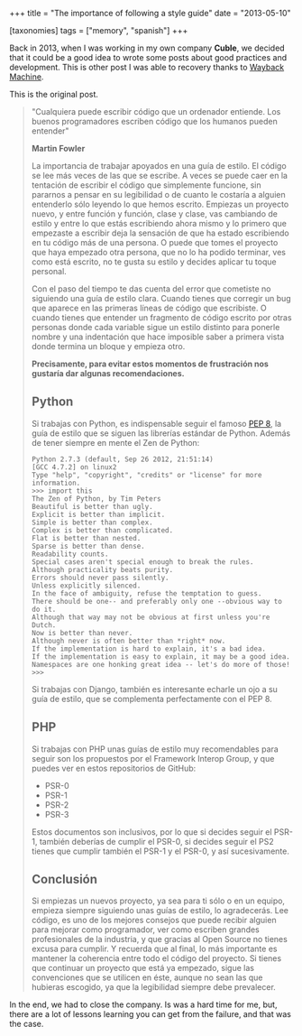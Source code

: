 +++
title = "The importance of following a style guide"
date = "2013-05-10"

[taxonomies]
tags = ["memory", "spanish"]
+++

Back in 2013, when I was working in my own company **Cuble**, we decided that it could
be a good idea to wrote some posts about good practices and development. This is other
post I was able to recovery thanks to [Wayback Machine](https://web.archive.org/).

This is the original post.

> "Cualquiera puede escribir código que un ordenador entiende. Los buenos programadores escriben código que los humanos pueden entender"
>
> **Martin Fowler**
>
> La importancia de trabajar apoyados en una guía de estilo. El código se lee más veces de las que se escribe. A veces se puede caer en la tentación de escribir el código que simplemente funcione, sin pararnos a pensar en su legibilidad o de cuanto le costaría a alguien entenderlo sólo leyendo lo que hemos escrito. Empiezas un proyecto nuevo,  y entre función y función, clase y clase, vas cambiando de estilo y entre lo que estás escribiendo ahora mismo y lo primero que empezaste a escribir deja la sensación de que ha estado escribiendo en tu código más de una persona. O puede que tomes el proyecto que haya empezado otra persona, que no lo ha podido terminar, ves como está escrito, no te gusta su estilo y decides aplicar tu toque personal.
>
> Con el paso del tiempo te das cuenta del error que cometiste no siguiendo una guía de estilo clara. Cuando tienes que corregir un bug que aparece en las primeras líneas de código que escribiste. O cuando tienes que entender un fragmento de código escrito por otras personas donde cada variable sigue un estilo distinto para ponerle nombre y una indentación que hace imposible saber a primera vista donde termina un bloque y empieza otro.
>
> **Precisamente, para evitar estos momentos de frustración nos gustaría dar algunas recomendaciones.**
>
> ## Python
>
> Si trabajas con Python, es indispensable seguir el famoso [PEP 8](http://www.python.org/dev/peps/pep-0008/), la guía de estilo que se siguen las librerías estándar de Python. Además de tener siempre en mente el Zen de Python:
>
> ```
> Python 2.7.3 (default, Sep 26 2012, 21:51:14)
> [GCC 4.7.2] on linux2
> Type "help", "copyright", "credits" or "license" for more information.
> >>> import this
> The Zen of Python, by Tim Peters
> Beautiful is better than ugly.
> Explicit is better than implicit.
> Simple is better than complex.
> Complex is better than complicated.
> Flat is better than nested.
> Sparse is better than dense.
> Readability counts.
> Special cases aren't special enough to break the rules.
> Although practicality beats purity.
> Errors should never pass silently.
> Unless explicitly silenced.
> In the face of ambiguity, refuse the temptation to guess.
> There should be one-- and preferably only one --obvious way to do it.
> Although that way may not be obvious at first unless you're Dutch.
> Now is better than never.
> Although never is often better than *right* now.
> If the implementation is hard to explain, it's a bad idea.
> If the implementation is easy to explain, it may be a good idea.
> Namespaces are one honking great idea -- let's do more of those!
> >>>
> ```
>
> Si trabajas con Django, también es interesante echarle un ojo a su guía de estilo, que se complementa perfectamente con el PEP 8.
>
> ## PHP
>
> Si trabajas con PHP unas guías de estilo muy recomendables para seguir son los propuestos por el Framework Interop Group, y que puedes ver en estos repositorios de GitHub:
>
>  * PSR-0
>  * PSR-1
>  * PSR-2
>  * PSR-3
>
> Estos documentos son inclusivos, por lo que si decides seguir el PSR-1, también deberías de cumplir el PSR-0, si decides seguir el PS2 tienes que cumplir también el PSR-1 y el PSR-0, y así sucesivamente.
>
> ## Conclusión
>
> Si empiezas un nuevos proyecto, ya sea para ti sólo o en un equipo, empieza siempre siguiendo unas guías de estilo, lo agradecerás. Lee código, es uno de los mejores consejos que puede recibir alguien para mejorar como programador, ver como escriben grandes profesionales de la industria, y que gracias al Open Source no tienes excusa para cumplir.  Y recuerda que al final, lo más importante es mantener la coherencia entre todo el código del proyecto. Si tienes que continuar un proyecto que está ya empezado, sigue las convenciones que se utilicen en éste, aunque no sean las que hubieras escogido, ya que la legibilidad siempre debe prevalecer.

In the end, we had to close the company. Is was a hard time for me, but, there are a
lot of lessons learning you can get from the failure, and that was the case.
